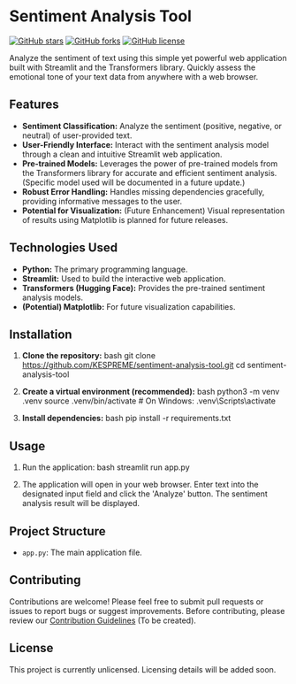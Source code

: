 # Sentiment Analysis Tool

[![GitHub stars](https://img.shields.io/github/stars/KESPREME/sentiment-analysis-tool?style=flat-square)](https://github.com/KESPREME/sentiment-analysis-tool)
[![GitHub forks](https://img.shields.io/github/forks/KESPREME/sentiment-analysis-tool?style=flat-square)](https://github.com/KESPREME/sentiment-analysis-tool)
[![GitHub license](https://img.shields.io/github/license/KESPREME/sentiment-analysis-tool?style=flat-square)](https://github.com/KESPREME/sentiment-analysis-tool)

Analyze the sentiment of text using this simple yet powerful web application built with Streamlit and the Transformers library.  Quickly assess the emotional tone of your text data from anywhere with a web browser.

## Features

* **Sentiment Classification:** Analyze the sentiment (positive, negative, or neutral) of user-provided text.
* **User-Friendly Interface:**  Interact with the sentiment analysis model through a clean and intuitive Streamlit web application.
* **Pre-trained Models:** Leverages the power of pre-trained models from the Transformers library for accurate and efficient sentiment analysis. (Specific model used will be documented in a future update.)
* **Robust Error Handling:**  Handles missing dependencies gracefully, providing informative messages to the user.
* **Potential for Visualization:** (Future Enhancement)  Visual representation of results using Matplotlib is planned for future releases.

## Technologies Used

* **Python:** The primary programming language.
* **Streamlit:**  Used to build the interactive web application.
* **Transformers (Hugging Face):**  Provides the pre-trained sentiment analysis models.
* **(Potential) Matplotlib:**  For future visualization capabilities.

## Installation

1. **Clone the repository:**
   bash
   git clone https://github.com/KESPREME/sentiment-analysis-tool.git
   cd sentiment-analysis-tool
   
2. **Create a virtual environment (recommended):**
   bash
   python3 -m venv .venv
   source .venv/bin/activate  # On Windows: .venv\Scripts\activate
   
3. **Install dependencies:**
   bash
   pip install -r requirements.txt
   

## Usage

1. Run the application:
   bash
   streamlit run app.py
   
2. The application will open in your web browser.  Enter text into the designated input field and click the 'Analyze' button. The sentiment analysis result will be displayed.

## Project Structure

* `app.py`: The main application file.

## Contributing

Contributions are welcome! Please feel free to submit pull requests or issues to report bugs or suggest improvements.  Before contributing, please review our [Contribution Guidelines](CONTRIBUTING.md) (To be created). 

## License

This project is currently unlicensed.  Licensing details will be added soon. 
